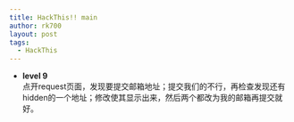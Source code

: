 ```yaml
---
title: HackThis!! main
author: rk700
layout: post
tags:
  - HackThis
---
```

*   **level 9**  
    点开request页面，发现要提交邮箱地址；提交我们的不行，再检查发现还有hidden的一个地址；修改使其显示出来，然后两个都改为我的邮箱再提交就好。